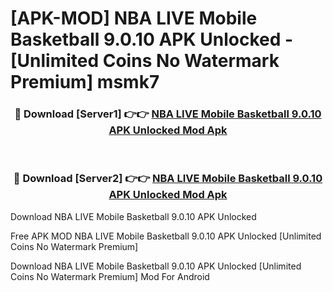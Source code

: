 # [APK-MOD] NBA LIVE Mobile Basketball 9.0.10 APK Unlocked - [Unlimited Coins No Watermark Premium] msmk7



<div align="center">
<h3>🔴 Download [Server1] 👉👉 <a href="https://momento.my/?title=NBA_LIVE_Mobile_Basketball_9.0.10_APK_Unlocked">NBA LIVE Mobile Basketball 9.0.10 APK Unlocked Mod Apk</a></h3><br>

<h3>🔴 Download [Server2] 👉👉 <a href="https://momento.my/?title=NBA_LIVE_Mobile_Basketball_9.0.10_APK_Unlocked">NBA LIVE Mobile Basketball 9.0.10 APK Unlocked Mod Apk</a></h3>
</div>



Download NBA LIVE Mobile Basketball 9.0.10 APK Unlocked 

Free APK MOD NBA LIVE Mobile Basketball 9.0.10 APK Unlocked [Unlimited Coins No Watermark Premium]

Download NBA LIVE Mobile Basketball 9.0.10 APK Unlocked [Unlimited Coins No Watermark Premium] Mod For Android
